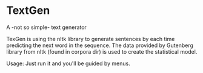# TextGen
A -not so simple- text generator

TexGen is using the nltk library to generate sentences by each time predicting the next word in the sequence. The data provided by
Gutenberg library from nltk (found in corpora dir) is used to create the statistical model.

Usage: Just run it and you'll be guided by menus.
